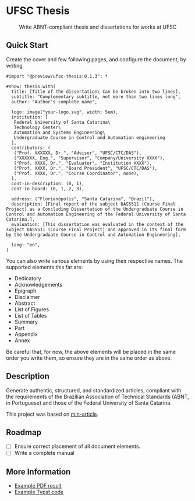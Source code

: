 # UFSC Thesis

<center>
  Write ABNT-compliant thesis and dissertations for works at UFSC
</center>


## Quick Start

Create the cover and few following pages, and configure the document, by writing

```typst
#import "@preview/ufsc-thesis:0.1.3": *

#show: thesis.with(
  title: [Title of the dissertation\ Can be broken into two lines],
  subtitle: "Complementary subtitle, not more than two lines long",
  author: "Author's complete name",
  
  logo: image("your-logo.svg", width: 5em),
  institution: [
   Federal University of Santa Catarina\
   Technology Center\
   Automation and Systems Engineering\
   Undergraduate Course in Control and Automation engineering
  ],  
  contributors: (
   ("Prof. XXXXXX, Dr.", "Advisor", "UFSC/CTC/DAS"),
   ("XXXXXX, Eng.", "Supervisor", "Company/University XXXX"),
   ("Prof. XXXX, Dr.", "Evaluator", "Institution XXXX"),
   ("Prof. XXXX, Dr.", "Board President", "UFSC/CTC/DAS"),
   ("Prof. XXXX, Dr.", "Course Coordinator", none),
  ),
  cont-in-description: (0, 1),
  cont-in-board: (0, 1, 2, 3),
  
  address: ("Florianópolis", "Santa Catarina", "Brazil"),
  description: [Final report of the subject DAS5511 (Course Final Project) as a Concluding Dissertation of the Undergraduate Course in Control and Automation Engineering of the Federal University of Santa Catarina.],
  evaluation: [This dissertation was evaluated in the context of the subject DAS5511 (Course Final Project) and approved in its final form by the Undergraduate Course in Control and Automation Engineering],

  lang: "en",
)
```

You can also write various elements by using their respective names. The supported elements this far are:

- Dedicatory
- Acknowledgements
- Epigraph
- Disclaimer
- Abstract
- List of Figures
- List of Tables
- Summary
- Part
- Appendix
- Annex

Be careful that, for now, the above elements will be placed in the same order you write them, so ensure they are in the same order as above.

## Description

Generate authentic, structured, and standardized articles, compliant with the requirements of the Brazilian Association of Technical Standards (ABNT, in Portuguese) and those of the Federal University of Santa Catarina.

This project was based on [min-article](https://github.com/mayconfmelo/min-article).

## Roadmap

- [ ] Ensure correct placement of all document elements.
- [ ] Write a complete manual

## More Information

- [Example PDF result](https://raw.githubusercontent.com/mayconfmelo/min-article/refs/tags/0.1.0/docs/pdf/example.pdf)
- [Example Typst code](https://github.com/MarkV43/ufsc-thesis-typst/blob/main/template/main.typ)